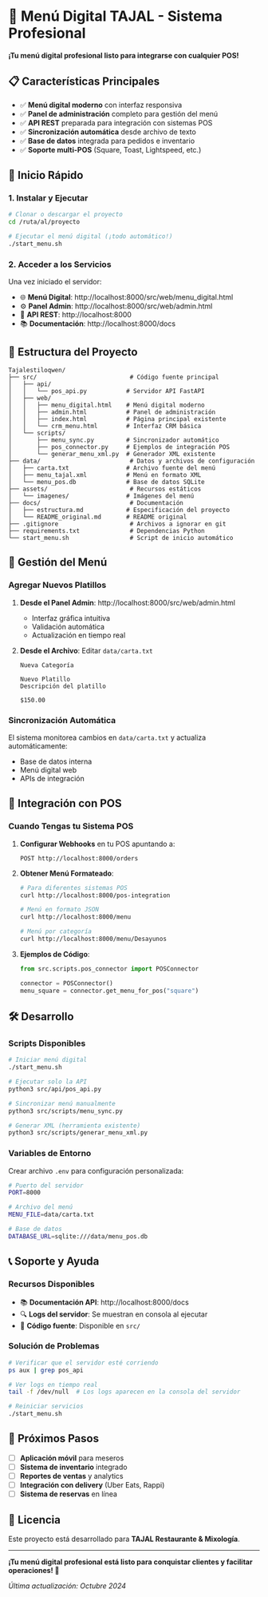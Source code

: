 # 🍕 Menú Digital TAJAL - Sistema Profesional

**¡Tu menú digital profesional listo para integrarse con cualquier POS!**

## 📋 Características Principales

- ✅ **Menú digital moderno** con interfaz responsiva
- ✅ **Panel de administración** completo para gestión del menú
- ✅ **API REST** preparada para integración con sistemas POS
- ✅ **Sincronización automática** desde archivo de texto
- ✅ **Base de datos** integrada para pedidos e inventario
- ✅ **Soporte multi-POS** (Square, Toast, Lightspeed, etc.)

## 🚀 Inicio Rápido

### 1. Instalar y Ejecutar

```bash
# Clonar o descargar el proyecto
cd /ruta/al/proyecto

# Ejecutar el menú digital (¡todo automático!)
./start_menu.sh
```

### 2. Acceder a los Servicios

Una vez iniciado el servidor:

- 🌐 **Menú Digital**: http://localhost:8000/src/web/menu_digital.html
- ⚙️ **Panel Admin**: http://localhost:8000/src/web/admin.html
- 🔌 **API REST**: http://localhost:8000
- 📚 **Documentación**: http://localhost:8000/docs

## 📁 Estructura del Proyecto

```
Tajalestiloqwen/
├── src/                          # Código fuente principal
│   ├── api/
│   │   └── pos_api.py           # Servidor API FastAPI
│   ├── web/
│   │   ├── menu_digital.html    # Menú digital moderno
│   │   ├── admin.html           # Panel de administración
│   │   ├── index.html           # Página principal existente
│   │   └── crm_menu.html        # Interfaz CRM básica
│   └── scripts/
│       ├── menu_sync.py         # Sincronizador automático
│       ├── pos_connector.py     # Ejemplos de integración POS
│       └── generar_menu_xml.py  # Generador XML existente
├── data/                         # Datos y archivos de configuración
│   ├── carta.txt                # Archivo fuente del menú
│   ├── menu_tajal.xml           # Menú en formato XML
│   └── menu_pos.db              # Base de datos SQLite
├── assets/                       # Recursos estáticos
│   └── imagenes/                # Imágenes del menú
├── docs/                         # Documentación
│   ├── estructura.md            # Especificación del proyecto
│   └── README_original.md       # README original
├── .gitignore                    # Archivos a ignorar en git
├── requirements.txt              # Dependencias Python
└── start_menu.sh                 # Script de inicio automático
```

## 🔧 Gestión del Menú

### Agregar Nuevos Platillos

1. **Desde el Panel Admin**: http://localhost:8000/src/web/admin.html
   - Interfaz gráfica intuitiva
   - Validación automática
   - Actualización en tiempo real

2. **Desde el Archivo**: Editar `data/carta.txt`
   ```text
   Nueva Categoría

   Nuevo Platillo
   Descripción del platillo

   $150.00
   ```

### Sincronización Automática

El sistema monitorea cambios en `data/carta.txt` y actualiza automáticamente:
- Base de datos interna
- Menú digital web
- APIs de integración

## 🔗 Integración con POS

### Cuando Tengas tu Sistema POS

1. **Configurar Webhooks** en tu POS apuntando a:
   ```
   POST http://localhost:8000/orders
   ```

2. **Obtener Menú Formateado**:
   ```bash
   # Para diferentes sistemas POS
   curl http://localhost:8000/pos-integration

   # Menú en formato JSON
   curl http://localhost:8000/menu

   # Menú por categoría
   curl http://localhost:8000/menu/Desayunos
   ```

3. **Ejemplos de Código**:
   ```python
   from src.scripts.pos_connector import POSConnector

   connector = POSConnector()
   menu_square = connector.get_menu_for_pos("square")
   ```

## 🛠️ Desarrollo

### Scripts Disponibles

```bash
# Iniciar menú digital
./start_menu.sh

# Ejecutar solo la API
python3 src/api/pos_api.py

# Sincronizar menú manualmente
python3 src/scripts/menu_sync.py

# Generar XML (herramienta existente)
python3 src/scripts/generar_menu_xml.py
```

### Variables de Entorno

Crear archivo `.env` para configuración personalizada:

```bash
# Puerto del servidor
PORT=8000

# Archivo del menú
MENU_FILE=data/carta.txt

# Base de datos
DATABASE_URL=sqlite:///data/menu_pos.db
```

## 📞 Soporte y Ayuda

### Recursos Disponibles

- 📚 **Documentación API**: http://localhost:8000/docs
- 🔍 **Logs del servidor**: Se muestran en consola al ejecutar
- 📖 **Código fuente**: Disponible en `src/`

### Solución de Problemas

```bash
# Verificar que el servidor esté corriendo
ps aux | grep pos_api

# Ver logs en tiempo real
tail -f /dev/null  # Los logs aparecen en la consola del servidor

# Reiniciar servicios
./start_menu.sh
```

## 🎯 Próximos Pasos

- [ ] **Aplicación móvil** para meseros
- [ ] **Sistema de inventario** integrado
- [ ] **Reportes de ventas** y analytics
- [ ] **Integración con delivery** (Uber Eats, Rappi)
- [ ] **Sistema de reservas** en línea

## 📜 Licencia

Este proyecto está desarrollado para **TAJAL Restaurante & Mixología**.

---

**¡Tu menú digital profesional está listo para conquistar clientes y facilitar operaciones! 🚀**

*Última actualización: Octubre 2024*
